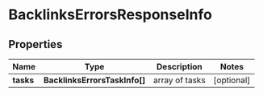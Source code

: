 # BacklinksErrorsResponseInfo

## Properties

| Name | Type | Description | Notes |
|------------ | ------------- | ------------- | -------------|
**tasks** | **BacklinksErrorsTaskInfo[]** | array of tasks |[optional]|